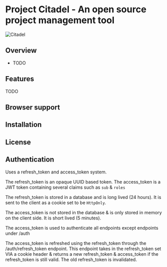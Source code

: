# Project Citadel - An open source project management tool

![Citadel](https://github.com/jordanknott/project-citadel/raw/master/.github/citadel_preview.png)

## Overview

- TODO

## Features

TODO

## Browser support

## Installation

## License

## Authentication

Uses a refresh_token and access_token system.

The refresh_token is an opaque UUID based token. The access_token is a JWT
token containing several claims such as `sub` & `roles`

The refresh_token is stored in a database and is long lived (24 hours). It is sent to the client
as a cookie set to be `HttpOnly`.

The access_token is not stored in the database & is only stored in memory on the client side.
It is short lived (5 minutes).

The access_token is used to authenticate all endpoints except endpoints under /auth

The access_token is refreshed using the refresh_token through the /auth/refresh_token endpoint.
This endpoint takes in the refresh_token set VIA a cookie header & returns a new refresh_token & access_token
if the refresh_token is still valid. The old refresh_token is invalidated.
